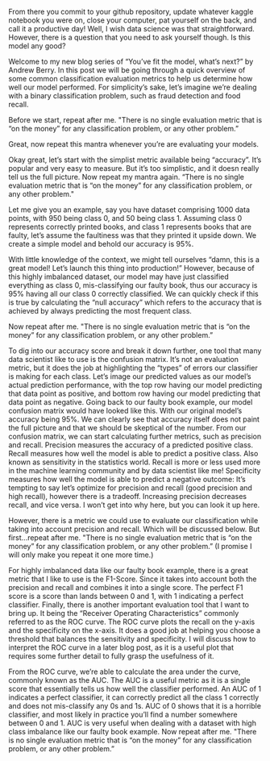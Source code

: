 From there you commit to your github repository, update whatever kaggle notebook you were on, close your computer, pat yourself on the back, and call it a productive day! Well, I wish data science was that straightforward. However, there is a question that you need to ask yourself though. Is this model any good? 

Welcome to my new blog series of “You’ve fit the model, what’s next?” by Andrew Berry. In this post we will be going through a quick overview of some common classification evaluation metrics to help us determine how well our model performed. For simplicity’s sake, let’s imagine we’re dealing with a binary classification problem, such as fraud detection and food recall.

Before we start, repeat after me. "There is no single evaluation metric that is “on the money” for any classification problem, or any other problem.”

Great, now repeat this mantra whenever you’re are evaluating your models.

Okay great, let’s start with the simplist metric available being “accuracy”. It’s popular and very easy to measure. But it’s too simplistic, and it doesn really tell us the full picture. Now repeat my mantra again. “There is no single evaluation metric that is “on the money” for any classification problem, or any other problem."

Let me give you an example, say you have dataset comprising 1000 data points, with 950 being class 0, and 50 being class 1. Assuming class 0 represents correctly printed books, and class 1 represents books that are faulty, let’s assume the faultiness was that they printed it upside down. We create a simple model and behold our accuracy is 95%. 

With little knowledge of the context, we might tell ourselves “damn, this is a great model! Let’s launch this thing into production!” However, because of this highly imbalanced dataset, our model may have just classified everything as class 0, mis-classifying our faulty book, thus our accuracy is 95% having all our class 0 correctly classified. We can quickly check if this is true by calculating the “null accuracy” which refers to the accuracy that is achieved by always predicting the most frequent class.

Now repeat after me. "There is no single evaluation metric that is “on the money” for any classification problem, or any other problem.”

To dig into our accuracy score and break it down further, one tool that many data scientist like to use is the confusion matrix. It’s not an evaluation metric, but it does the job at highlighting the “types” of errors our classifier is making for each class.
Let’s image our predicted values as our model’s actual prediction performance, with the top row having our model predicting that data point as positive, and bottom row having our model predicting that data point as negative. 
Going back to our faulty book example, our model confusion matrix would have looked like this.
With our original model’s accuracy being 95%. We can clearly see that accuracy itself does not paint the full picture and that we should be skeptical of the number. 
From our confusion matrix, we can start calculating further metrics, such as precision and recall. 
Precision measures the accuracy of a predicted positive class.
Recall measures how well the model is able to predict a positive class. Also known as sensitivity in the statistics world. Recall is more or less used more in the machine learning community and by data scientist like me! 
Specificity measures how well the model is able to predict a negative outcome:
It’s tempting to say let’s optimize for precision and recall (good precision and high recall), however there is a tradeoff. Increasing precision decreases recall, and vice versa. I won’t get into why here, but you can look it up here.

However, there is a metric we could use to evaluate our classification while taking into account precision and recall. Which will be discussed below. But first...repeat after me. "There is no single evaluation metric that is “on the money” for any classification problem, or any other problem.” (I promise I will only make you repeat it one more time.)  

For highly imbalanced data like our faulty book example, there is a great metric that I like to use is the F1-Score. Since it takes into account both the precision and recall and combines it into a single score. The perfect F1 score is a score than lands between 0 and 1, with 1 indicating a perfect classifier.
Finally, there is another important evaluation tool that I want to bring up. It being the “Receiver Operating Characteristics” commonly referred to as the ROC curve. The ROC curve plots the recall on the y-axis and the specificity on the x-axis. It does a good job at helping you choose a threshold that balances the sensitivity and specificity. I will discuss how to interpret the ROC curve in a later blog post, as it is a useful plot that requires some further detail to fully grasp the usefulness of it. 

From the ROC curve, we’re able to calculate the area under the curve, commonly known as the AUC. The AUC is a useful metric as it is a single score that essentially tells us how well the classifier performed. An AUC of 1 indicates a perfect classifier, it can correctly predict all the class 1 correctly and does not mis-classify any 0s and 1s. AUC of 0 shows that it is a horrible classifier, and most likely in practice you’ll find a number somewhere between 0 and 1. AUC is very useful when dealing with a dataset with high class imbalance like our faulty book example. 
Now repeat after me. "There is no single evaluation metric that is “on the money” for any classification problem, or any other problem.”